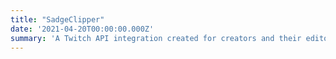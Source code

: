 ```yaml
---
title: "SadgeClipper"
date: '2021-04-20T00:00:00.000Z'
summary: 'A Twitch API integration created for creators and their editors'
---
```


